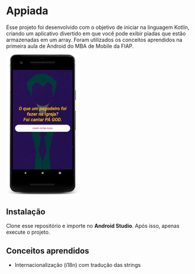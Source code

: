 # Appiada
Esse projeto foi desenvolvido com o objetivo de iniciar na linguagem Kotlin, criando um aplicativo divertido em que você pode exibir piadas que estão armazenadas em um array. Foram utilizados os conceitos aprendidos na primeira aula de Android do MBA de Mobile da FIAP.

<img src="screenshots/piada_screenshot.png" alt="print" width="200"/>

## Instalação
Clone esse repositório e importe no **Android Studio**. Após isso, apenas execute o projeto.


## Conceitos aprendidos
- Internacionalização (i18n) com tradução das strings

